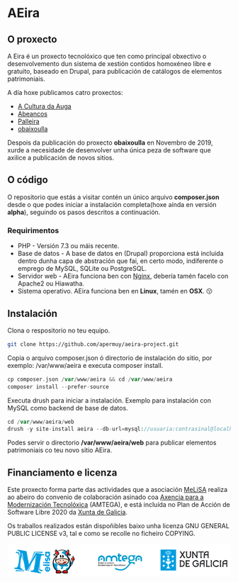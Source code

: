 # AEira 

## O proxecto

A Eira é un proxecto tecnolóxico que ten como principal obxectivo o desenvolvemento dun sistema de xestión contidos homoxéneo libre e gratuito, baseado en Drupal, para publicación de catálogos de elementos patrimoniais. 

A día hoxe publicamos catro proxectos:

* [A Cultura da Auga](https://www.aculturadaauga.org)
* [Abeancos](https://www.abeancos.gal)
* [Palleira](https://www.palleira.gal)
* [obaixoulla](https://www.obaixoulla.gal)

Despois da publicación do proxecto **obaixoulla** en Novembro de 2019, xurde a necesidade de desenvolver unha única peza de software que axilice a publicación de novos sitios.

## O código

O repositorio que estás a visitar contén un único arquivo **composer.json** desde o que podes iniciar a instalación completa(hoxe aínda en versión **alpha**), seguindo os pasos descritos a continuación.

### Requirimentos

* PHP - Versión 7.3 ou máis recente.
* Base de datos - A base de datos en (Drupal) proporciona está incluida dentro dunha capa de abstración que fai, en certo modo, indiferente o emprego de MySQL, SQLite ou PostgreSQL.
* Servidor web - AEira funciona ben con [Nginx](https://www.nginx.org), debería tamén facelo con Apache2 ou Hiawatha.
* Sistema operativo. AEira funciona ben en **Linux**, tamén en **OSX**.  :kissing:

## Instalación

Clona o respositorio no teu equipo.

```bash
git clone https://github.com/apermuy/aeira-project.git
```

Copia o arquivo composer.json ó directorio de instalación do sitio, por exemplo: /var/www/aeira e executa composer install.

```php
cp composer.json /var/www/aeira && cd /var/www/aeira
composer install --prefer-source
```

Executa drush para iniciar a instalación. Exemplo para instalación con MySQL como backend de base de datos.

```php
cd /var/www/aeira/web
drush -y site-install aeira --db-url=mysql://usuaria:contrasinal@localhost:porto/aeira --account-name=admin --account-pass=admin
```

Podes servir o directorio **/var/www/aeira/web** para publicar elementos patrimoniais co teu novo sitio AEira.

## Financiamento e licenza

Este proxecto forma parte das actividades que a asociación [MeLiSA](https://www.melisa.gal) realiza ao abeiro do convenio de colaboración asinado coa [Axencia para a Modernización Tecnolóxica](https://amtega.xunta.gal) (AMTEGA), e está incluída no Plan de Acción de Software Libre 2020 da [Xunta de Galicia](https://www.xunta.gal).

Os traballos realizados están dispoñibles baixo unha licenza GNU GENERAL PUBLIC LICENSE v3, tal e como se recolle no ficheiro COPYING.

![image](/img/bottom.png)
